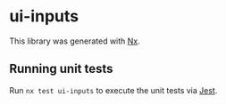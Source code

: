 # ui-inputs

This library was generated with [Nx](https://nx.dev).

## Running unit tests

Run `nx test ui-inputs` to execute the unit tests via [Jest](https://jestjs.io).

